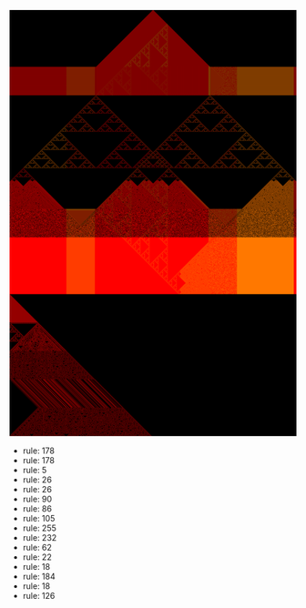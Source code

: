 ![photo](./output.png) 
 * rule: 178
* rule: 178
* rule: 5
* rule: 26
* rule: 26
* rule: 90
* rule: 86
* rule: 105
* rule: 255
* rule: 232
* rule: 62
* rule: 22
* rule: 18
* rule: 184
* rule: 18
* rule: 126
